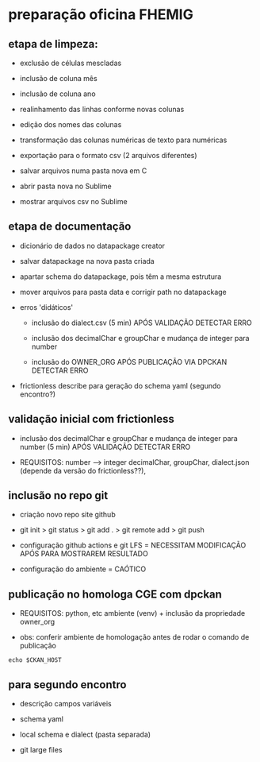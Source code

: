 # preparação oficina FHEMIG 

## etapa de limpeza:

- exclusão de células mescladas

- inclusão de coluna mês

- inclusão de coluna ano

- realinhamento das linhas conforme novas colunas

- edição dos nomes das colunas

- transformação das colunas numéricas de texto para numéricas

- exportação para o formato csv (2 arquivos diferentes)

- salvar arquivos numa pasta nova em C

- abrir pasta nova no Sublime

- mostrar arquivos csv no Sublime


## etapa de documentação 

- dicionário de dados no datapackage creator 

- salvar datapackage na nova pasta criada

- apartar schema do datapackage, pois têm a mesma estrutura

- mover arquivos para pasta data e corrigir path no datapackage 

- erros 'didáticos'

	- inclusão do dialect.csv (5 min) APÓS VALIDAÇÃO DETECTAR ERRO

	- inclusão dos decimalChar e groupChar e mudança de integer para number

	- inclusão do OWNER_ORG APÓS PUBLICAÇÃO VIA DPCKAN DETECTAR ERRO

- frictionless describe para geração do schema yaml (segundo encontro?)

## validação inicial com frictionless

- inclusão dos decimalChar e groupChar e mudança de integer para number (5 min) APÓS VALIDAÇÃO DETECTAR ERRO

* REQUISITOS: 
	number --> integer 
	decimalChar, 
	groupChar, 
	dialect.json (depende da versão do frictionless??), 


## inclusão no repo git

- criação novo repo site github

- git init > git status > git add . > git remote add <nome repo> <URL repo> > git push <nome repo>

- configuração github actions e git LFS = NECESSITAM MODIFICAÇÃO APÓS PARA MOSTRAREM RESULTADO

- configuração do ambiente = CAÓTICO

	


## publicação no homologa CGE com dpckan

* REQUISITOS: 
	python, etc 
	ambiente (venv) + 
	inclusão da propriedade owner_org

* obs: conferir ambiente de homologação antes de rodar o comando de publicação

`echo $CKAN_HOST`

## para segundo encontro

- descrição campos variáveis

- schema yaml

- local schema e dialect (pasta separada)

- git large files